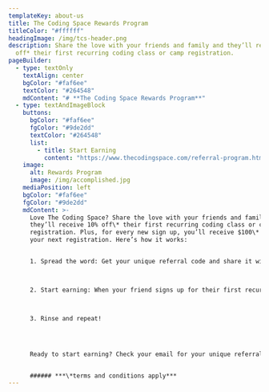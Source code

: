 ```yaml
---
templateKey: about-us
title: The Coding Space Rewards Program
titleColor: "#ffffff"
headingImage: /img/tcs-header.png
description: Share the love with your friends and family and they’ll receive 10%
  off* their first recurring coding class or camp registration.
pageBuilder:
  - type: textOnly
    textAlign: center
    bgColor: "#faf6ee"
    textColor: "#264548"
    mdContent: "# **The Coding Space Rewards Program**"
  - type: textAndImageBlock
    buttons:
      bgColor: "#faf6ee"
      fgColor: "#9de2dd"
      textColor: "#264548"
      list:
        - title: Start Earning
          content: "https://www.thecodingspace.com/referral-program.html "
    image:
      alt: Rewards Program
      image: /img/accomplished.jpg
    mediaPosition: left
    bgColor: "#faf6ee"
    fgColor: "#9de2dd"
    mdContent: >-
      Love The Coding Space? Share the love with your friends and family and
      they’ll receive 10% off\* their first recurring coding class or camp
      registration. Plus, for every new sign up, you’ll receive $100\* towards
      your next registration. Here’s how it works:


      1. Spread the word: Get your unique referral code and share it with friends and family who are new to The Coding Space.



      2. Start earning: When your friend signs up for their first recurring class or camp, you’ll automatically receive a $100 credit, available for use on your next class registration.



      3. Rinse and repeat!




      Ready to start earning? Check your email for your unique referral code. Can’t find it? See our FAQs below.


      ###### ***\*terms and conditions apply***
---
```

